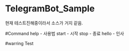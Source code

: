 # TelegramBot_Sample
현재 테스트진해중이라서 소스가 거지 같음.



#Command
help - 사용법
start - 시작
stop - 종료
hello - 인사


#warring
Test

